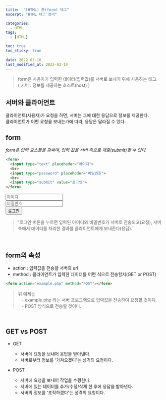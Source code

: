 ```yaml
---
title:  "[HTML] 폼(form) 태그"
excerpt: "HTML 태그 정리"

categories:
  - HTML
tags:
  - [HTML]

toc: true
toc_sticky: true
 
date: 2022-03-10
last_modified_at: 2022-03-10
---
```


> form은 사용자가 입력한 데이터(입력값)를 서버로 보내기 위해 사용하는 태그.<br>
( 서버 : 정보를 제공하는 호스트(host) )


## 서버와 클라이언트
클라이언트(사용자)가 요청을 하면, 서버는 그에 대한 응답으로 정보를 제공한다.<br>
클라이언트가 어떤 요청을 보내는가에 따라, 응답은 달라질 수 있다.
<br>

## form
<em>form은 입력 요소들을 감싸며, 입력 값을 서버 측으로 제출(submit)할 수 있다.</em>

```html
<form>
  <input type="text" placehoder="아이디">
  <br>
  <input type="password" placehoder="비밀번호">
  <br>
  <input type="submit" value="로그인">
</form>
```
<form>
  <input type="text" placeholder="아이디">
  <br>
  <input type="password" placeholder="비밀번호">
  <br>
  <input type="submit" value="로그인">
</form>

> '로그인'버튼을 누르면 입력된 아이디와 비밀번호가 서버로 전송되고(요청), 서버 측에서 데이터를 처리한 결과를 클라이언트에게 보내준다(응답).

<br>

## form의 속성
- action : 입력값을 전송할 서버의 url
- method : 클라이언트가 입력한 데이터를 어떤 식으로 전송할지(GET or POST)

```html
<form action="example.php" method="POST"></form>
```

> 위 예제는<br>
&nbsp;&nbsp; - example.php 라는 서버 프로그램으로 입력값을 전송하여 요청할 것이다.<br>
&nbsp;&nbsp; - POST 방식으로 전송할 것이다.

<br>

## GET vs POST
- GET
  - 서버에 요청을 보내어 응답을 받아낸다.
  - 서버로부터 정보를 '가져오겠다'는 성격의 요청이다.

- POST
  - 서버에 요청을 보내어 작업을 수행한다.
  - 서버에 있는 데이터를 추가/수정/삭제 한 후에 응답을 받아낸다.
  - 서버의 정보를 '조작하겠다'는 성격의 요청이다.